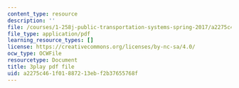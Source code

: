 ```yaml
---
content_type: resource
description: ''
file: /courses/1-258j-public-transportation-systems-spring-2017/a2275c461f01887213ebf2b37655768f_K7lqWX6fq-Q.pdf
file_type: application/pdf
learning_resource_types: []
license: https://creativecommons.org/licenses/by-nc-sa/4.0/
ocw_type: OCWFile
resourcetype: Document
title: 3play pdf file
uid: a2275c46-1f01-8872-13eb-f2b37655768f
---
```

